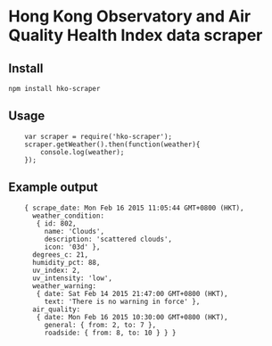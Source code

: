 Hong Kong Observatory and Air Quality Health Index data scraper
================================================================

Install
--------
`npm install hko-scraper`

Usage
------

        var scraper = require('hko-scraper');
        scraper.getWeather().then(function(weather){
            console.log(weather);
        });

Example output
--------------

        { scrape_date: Mon Feb 16 2015 11:05:44 GMT+0800 (HKT),
          weather_condition:
           { id: 802,
             name: 'Clouds',
             description: 'scattered clouds',
             icon: '03d' },
          degrees_c: 21,
          humidity_pct: 88,
          uv_index: 2,
          uv_intensity: 'low',
          weather_warning:
           { date: Sat Feb 14 2015 21:47:00 GMT+0800 (HKT),
             text: 'There is no warning in force' },
          air_quality:
           { date: Mon Feb 16 2015 10:30:00 GMT+0800 (HKT),
             general: { from: 2, to: 7 },
             roadside: { from: 8, to: 10 } } }
